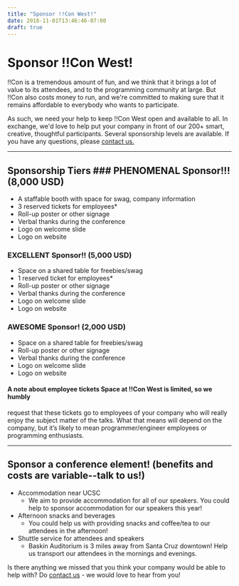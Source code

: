 ```yaml
--- 
title: "Sponsor !!Con West!"
date: 2018-11-01T13:46:46-07:00
draft: true
---
```


# Sponsor !!Con West!

!!Con is a tremendous amount of fun, and we think that it brings a lot of value
to its attendees, and to the programming community at large.  But !!Con also
costs money to run, and we're committed to making sure that it remains
affordable to everybody who wants to participate.

As such, we need your help to keep !!Con West open and available to all.  In
exchange, we'd love to help put your company in front of our 200+ smart,
creative, thoughtful participants.  Several sponsorship levels are available. If
you have any questions, please [contact us.](mailto:west-2020@exclamation.foundation)

---

## Sponsorship Tiers ### PHENOMENAL Sponsor!!! (8,000 USD)
* A staffable booth with space for swag, company information
* 3 reserved tickets for employees*
* Roll-up poster or other signage
* Verbal thanks during the conference
* Logo on welcome slide
* Logo on website

### EXCELLENT Sponsor!! (5,000 USD)
* Space on a shared table for freebies/swag
* 1 reserved ticket for employees*
* Roll-up poster or other signage
* Verbal thanks during the conference
* Logo on welcome slide
* Logo on website

### AWESOME Sponsor! (2,000 USD)
* Space on a shared table for freebies/swag
* Roll-up poster or other signage
* Verbal thanks during the conference
* Logo on welcome slide
* Logo on website

#### A note about employee tickets Space at !!Con West is limited, so we humbly
request that these tickets go to employees of your company who will really enjoy
the subject matter of the talks. What that means will depend on the company, but
it’s likely to mean programmer/engineer employees or programming enthusiasts.

---

## Sponsor a conference element! (benefits and costs are variable--talk to us!)
* Accommodation near UCSC
  * We aim to provide accommodation for all of our speakers. You could help to
    sponsor accommodation for our speakers this year!
* Afternoon snacks and beverages
  * You could help us with providing snacks and coffee/tea to our attendees in
    the afternoon!
* Shuttle service for attendees and speakers
  * Baskin Auditorium is 3 miles away from Santa Cruz downtown! Help us
    transport our attendees in the mornings and evenings.

Is there anything we missed that you think your company would be able to help
with? Do [contact us](mailto:west-2020@exclamation.foundation) - we would love to hear
from you!
